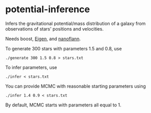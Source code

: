 # potential-inference
Infers the gravitational potential/mass distribution of a galaxy from observations of stars' positions and velocities.

Needs boost, [Eigen](http://eigen.tuxfamily.org), and [nanoflann](https://github.com/jlblancoc/nanoflann/blob/master/include/nanoflann.hpp).

To generate 300 stars with parameters 1.5 and 0.8, use

    ./generate 300 1.5 0.8 > stars.txt
     
To infer parameters, use

    ./infer < stars.txt
    
You can provide MCMC with reasonable starting parameters using

    ./infer 1.4 0.9 < stars.txt
    
By default, MCMC starts with parameters all equal to 1.
